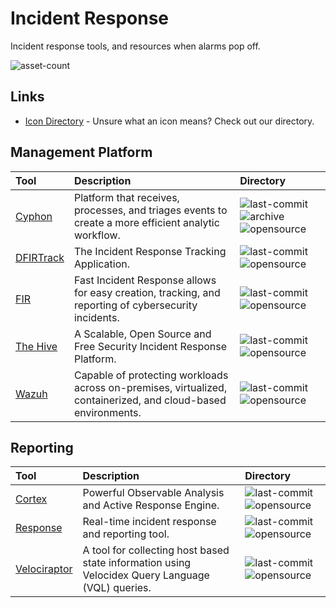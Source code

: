 # Incident Response

Incident response tools, and resources when alarms pop off.

![asset-count](https://img.shields.io/badge/Tools%20%26%20Resources%20Available-8-947cb0?style=for-the-badge)

## Links <!-- {docsify-ignore} -->

- [Icon Directory](../ICONS.md) - Unsure what an icon means? Check out our directory.

## Management Platform

| Tool | Description | Directory |
| :--- | :--- | :--- |
| [Cyphon](https://github.com/cyphonmdr/cyphon) | Platform that receives, processes, and triages events to create a more efficient analytic workflow. |  ![last-commit](https://img.shields.io/github/last-commit/cyphonmdr/cyphon?color=947cb0&style=flat-square) ![archive](https://raw.githubusercontent.com/InfosecHouse/InfosecHouse/main/docs/icons/archive.png) ![opensource](https://raw.githubusercontent.com/InfosecHouse/InfosecHouse/main/docs/icons/opensource.png) |
| [DFIRTrack](https://github.com/dfirtrack/dfirtrack) | The Incident Response Tracking Application. |  ![last-commit](https://img.shields.io/github/last-commit/dfirtrack/dfirtrack?color=947cb0&style=flat-square) ![opensource](https://raw.githubusercontent.com/InfosecHouse/InfosecHouse/main/docs/icons/opensource.png) |
| [FIR](https://github.com/certsocietegenerale/FIR) | Fast Incident Response allows for easy creation, tracking, and reporting of cybersecurity incidents. |  ![last-commit](https://img.shields.io/github/last-commit/certsocietegenerale/FIR?color=947cb0&style=flat-square) ![opensource](https://raw.githubusercontent.com/InfosecHouse/InfosecHouse/main/docs/icons/opensource.png) |
| [The Hive](https://github.com/TheHive-Project/TheHive) | A Scalable, Open Source and Free Security Incident Response Platform. |  ![last-commit](https://img.shields.io/github/last-commit/TheHive-Project/TheHive?color=947cb0&style=flat-square) ![opensource](https://raw.githubusercontent.com/InfosecHouse/InfosecHouse/main/docs/icons/opensource.png) |
| [Wazuh](https://github.com/wazuh/wazuh) | Capable of protecting workloads across on-premises, virtualized, containerized, and cloud-based environments. |  ![last-commit](https://img.shields.io/github/last-commit/wazuh/wazuh?color=947cb0&style=flat-square) ![opensource](https://raw.githubusercontent.com/InfosecHouse/InfosecHouse/main/docs/icons/opensource.png) |

## Reporting

| Tool | Description | Directory |
| :--- | :--- | :--- |
| [Cortex](https://github.com/TheHive-Project/Cortex) | Powerful Observable Analysis and Active Response Engine. |  ![last-commit](https://img.shields.io/github/last-commit/TheHive-Project/Cortex?color=947cb0&style=flat-square) ![opensource](https://raw.githubusercontent.com/InfosecHouse/InfosecHouse/main/docs/icons/opensource.png) |
| [Response](https://github.com/monzo/response) | Real-time incident response and reporting tool. |  ![last-commit](https://img.shields.io/github/last-commit/monzo/response?color=947cb0&style=flat-square) ![opensource](https://raw.githubusercontent.com/InfosecHouse/InfosecHouse/main/docs/icons/opensource.png) |
| [Velociraptor](https://github.com/Velocidex/velociraptor) | A tool for collecting host based state information using Velocidex Query Language \(VQL\) queries. |  ![last-commit](https://img.shields.io/github/last-commit/Velocidex/velociraptor?color=947cb0&style=flat-square) ![opensource](https://raw.githubusercontent.com/InfosecHouse/InfosecHouse/main/docs/icons/opensource.png) |